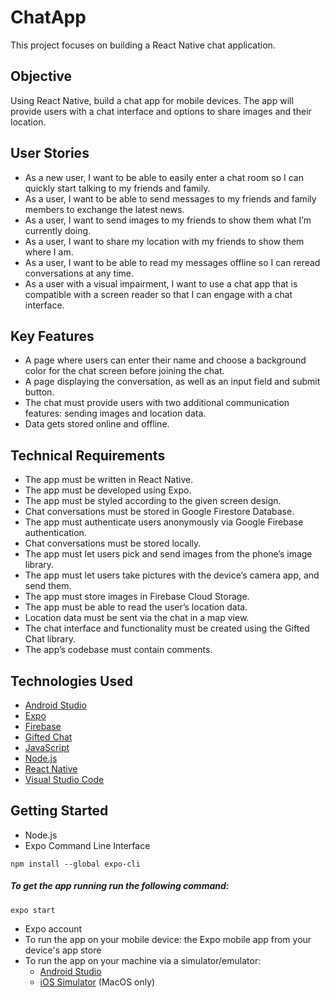 # ChatApp
This project focuses on building a React Native chat application.
## Objective
Using React Native, build a chat app for mobile devices. The app will provide users with a chat interface and options to share images and their location. 
## User Stories
* As a new user, I want to be able to easily enter a chat room so I can quickly start talking to my friends and family. 
* As a user, I want to be able to send messages to my friends and family members to exchange the latest news. 
* As a user, I want to send images to my friends to show them what I’m currently doing. 
* As a user, I want to share my location with my friends to show them where I am. 
* As a user, I want to be able to read my messages offline so I can reread conversations at any time. 
* As a user with a visual impairment, I want to use a chat app that is compatible with a screen reader so that I can engage with a chat interface.
## Key Features
* A page where users can enter their name and choose a background color for the chat screen 
before joining the chat. 
* A page displaying the conversation, as well as an input field and submit button.  
* The chat must provide users with two additional communication features: sending images 
and location data. 
* Data gets stored online and offline.
## Technical Requirements
* The app must be written in React Native. 
* The app must be developed using Expo. 
* The app must be styled according to the given screen design. 
* Chat conversations must be stored in Google Firestore Database. 
* The app must authenticate users anonymously via Google Firebase authentication. 
* Chat conversations must be stored locally. 
* The app must let users pick and send images from the phone’s image library. 
* The app must let users take pictures with the device’s camera app, and send them. 
* The app must store images in Firebase Cloud Storage. 
* The app must be able to read the user’s location data.
* Location data must be sent via the chat in a map view. 
* The chat interface and functionality must be created using the Gifted Chat library. 
* The app’s codebase must contain comments. 
## Technologies Used

- [Android Studio](https://developer.android.com/)
- [Expo](https://expo.io/)
- [Firebase](https://firebase.google.com/)
- [Gifted Chat](https://github.com/FaridSafi/react-native-gifted-chat)
- [JavaScript](https://www.javascript.com/)
- [Node.js](https://nodejs.org/)
- [React Native](https://reactnative.dev/)
- [Visual Studio Code](https://code.visualstudio.com/)
## Getting Started
+ Node.js
+ Expo Command Line Interface
``` 
npm install --global expo-cli
```
##### To get the app running run the following command:
``` 
expo start
```
+ Expo account
+ To run the app on your mobile device: the Expo mobile app from your device's app store
+ To run the app on your machine via a simulator/emulator: 
     - [Android Studio](https://docs.expo.io/workflow/android-studio-emulator/)
     - [iOS Simulator](https://docs.expo.io/workflow/ios-simulator/) (MacOS only)
